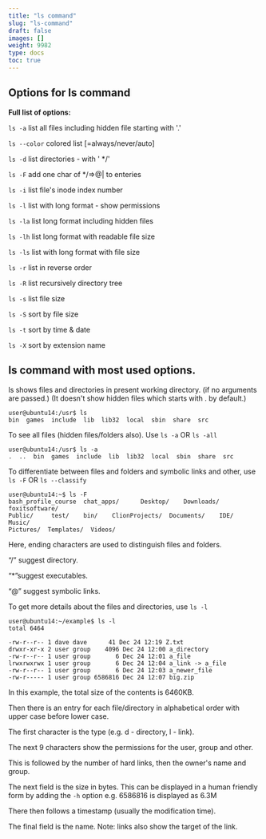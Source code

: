 ```yaml
---
title: "ls command"
slug: "ls-command"
draft: false
images: []
weight: 9982
type: docs
toc: true
---
```


## Options for ls command
**Full list of options:**

`ls -a`     list all files including hidden file starting with '.'

`ls --color`     colored list [=always/never/auto]

`ls -d`     list directories - with ' */'

`ls -F`     add one char of */=>@| to enteries

`ls -i`     list file's inode index number

`ls -l`     list with long format - show permissions

`ls -la`     list long format including hidden files

`ls -lh`     list long format with readable file size

`ls -ls`     list with long format with file size

`ls -r`     list in reverse order

`ls -R`     list recursively directory tree

`ls -s`     list file size

`ls -S`     sort by file size

`ls -t`     sort by time & date

`ls -X`     sort by extension name

## ls command with most used options.
ls shows files and directories in present working directory. (if no arguments are passed.) (It doesn't show hidden files which starts with . by default.)

    user@ubuntu14:/usr$ ls
    bin  games  include  lib  lib32  local  sbin  share  src
    

To see all files (hidden files/folders also).
Use `ls -a` OR `ls -all`

    user@ubuntu14:/usr$ ls -a
    .  ..  bin  games  include  lib  lib32  local  sbin  share  src

To differentiate between files and folders and symbolic links and other, use `ls -F` OR `ls --classify`

    user@ubuntu14:~$ ls -F
    bash_profile_course  chat_apps/      Desktop/    Downloads/    foxitsoftware/   
    Public/     test/    bin/    ClionProjects/  Documents/    IDE/    Music/
    Pictures/  Templates/  Videos/

Here, ending characters are used to distinguish files and folders.

“/” suggest directory.

“*”suggest executables.

“@” suggest symbolic links.

To get more details about the files and directories, use `ls -l`

    user@ubuntu14:~/example$ ls -l
    total 6464

    -rw-r--r-- 1 dave dave      41 Dec 24 12:19 Z.txt
    drwxr-xr-x 2 user group    4096 Dec 24 12:00 a_directory
    -rw-r--r-- 1 user group       6 Dec 24 12:01 a_file
    lrwxrwxrwx 1 user group       6 Dec 24 12:04 a_link -> a_file
    -rw-r--r-- 1 user group       6 Dec 24 12:03 a_newer_file
    -rw-r----- 1 user group 6586816 Dec 24 12:07 big.zip

In this example, the total size of the contents is 6460KB.

Then there is an entry for each file/directory in alphabetical order with upper case before lower case.

The first character is the type (e.g. d - directory, l - link).

The next 9 characters show the permissions for the user, group and other.

This is followed by the number of hard links, then the owner's name and group.

The next field is the size in bytes.  This can be displayed in a human friendly form by adding the `-h` option e.g. 6586816 is displayed as 6.3M

There then follows a timestamp (usually the modification time).

The final field is the name. Note: links also show the target of the link.


